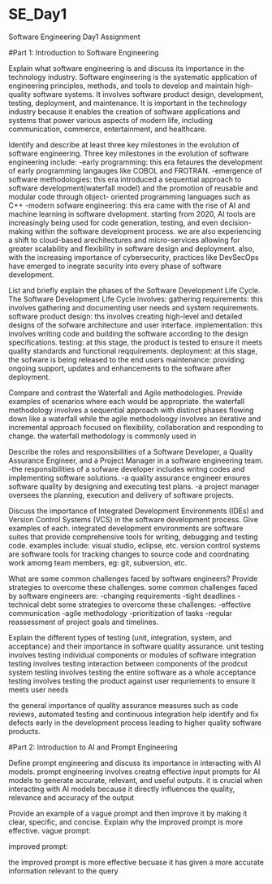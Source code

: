 # SE_Day1
Software Engineering Day1 Assignment

#Part 1: Introduction to Software Engineering

Explain what software engineering is and discuss its importance in the technology industry.
  Software engineering is the systematic application of engineering principles, methods, and tools to develop and maintain high-quality software systems. It involves software product   design, development, testing, deployment, and maintenance.
  It is important in the technology industry because it enables the creation of software applications and systems that power various aspects of modern life, including communication,   commerce, entertainment, and healthcare.



Identify and describe at least three key milestones in the evolution of software engineering.
Three key milestones in the evolution of software engineering include:
  -early programming: this era fetaures the development of early programming langauges like COBOL and FROTRAN.
   -emergence of software methodologies: this era introduced a sequential approach to software development(waterfall model) and the promotion of reusable and modular code through object-  oriented programming languages such as C++
   -modern sofware engineering: this era came with the rise of AI and machine learning in software dvelopment. starting from 2020, AI tools are increasingly being used for code       generation, testing, and even decision-making within the software development process. we are also experiencing a shift to cloud-based arechitectures and micro-services allowing for   greater scalability and flexibility in software design and deployment. also, with the increasing importance of cybersecurity, practices like DevSecOps have emerged to inegrate security   into every phase of software development. 
  

List and briefly explain the phases of the Software Development Life Cycle.
The Software Development Life Cycle involves: 
  gathering requirements: this involves gathering and documenting user needs and system requirements. 
  software product design: ths involves creating high-level and detailed designs of the sofware architecture and user interface.
  implementation: this involves writing code and building the software according to the design specifications.
  testing: at this stage, the product is tested to ensure it meets quality standards and functional reqquirements.
  deployment: at this stage, the sofware is being released to the end users
  maintenance: providing ongoing support, updates and enhancements to the software after deployment.


Compare and contrast the Waterfall and Agile methodologies. Provide examples of scenarios where each would be appropriate.
  the waterfall methodology involves  a sequential approach with distinct phases flowing down like a waterfall while the agile methodoloogy involves an iterative and incremental approach   focused on flexibility, collaboration and responding to change. the waterfall methodology is commonly used in 


Describe the roles and responsibilities of a Software Developer, a Quality Assurance Engineer, and a Project Manager in a software engineering team.
  -the responsibilities of a sofware developer includes writng codes and implementing software solutions.
  -a quality assurance engineer ensures software quality by designing and executing test plans.
  -a project manager oversees the planning, execution and delivery of software projects.

Discuss the importance of Integrated Development Environments (IDEs) and Version Control Systems (VCS) in the software development process. Give examples of each.
  integrated development environments are software suites that provide comprehensive tools for writing, debugging and testing code. examples include: visual studio, eclipse, etc.
  version control systems are software tools for tracking changes to source code and coordnating work amomg team members, eg: git, subversion, etc.

What are some common challenges faced by software engineers? Provide strategies to overcome these challenges.
  some common challenges faced by software engineers are:
    -changing requirements
    -tight deadlines 
    -technical debt
  some strategies to overcome these challenges:
    -effective communication
    -agile methodology
    -prioritization of tasks
    -regular reassessment of project goals and timelines.
  

Explain the different types of testing (unit, integration, system, and acceptance) and their importance in software quality assurance.
  unit testing involves testing individual components or modules of software
  integration testing involves testing interaction between components of the prodcut
  system testing involves testing the entire software as a whole
  acceptance testing involves testing the product against user requriements to ensure it meets user needs

  the general importance of quality assurance measures such as code reviews, automated testing and continuous integration help identify and fix defects early in the development process leading to higher quality software products.

#Part 2: Introduction to AI and Prompt Engineering


Define prompt engineering and discuss its importance in interacting with AI models.
  prompt engineering involves creatng effective input prompts for AI models to generate accurate, relevant, and useful outputs. it is crucial when interacting with AI models because it directly influences the quality, relevance and accuracy of the output


Provide an example of a vague prompt and then improve it by making it clear, specific, and concise. Explain why the improved prompt is more effective.
  vague prompt: 

  improved prompt:

  the improved prompt is more effective becuase it has given a more accurate information relevant to the query
